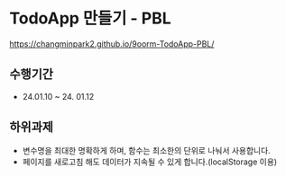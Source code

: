 # TodoApp 만들기 - PBL
https://changminpark2.github.io/9oorm-TodoApp-PBL/

## 수행기간
* 24.01.10 ~ 24. 01.12

## 하위과제
* 변수명을 최대한 명확하게 하며, 함수는 최소한의 단위로 나눠서 사용합니다.
* 페이지를 새로고침 해도 데이터가 지속될 수 있게 합니다.(localStorage 이용)
